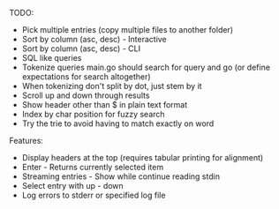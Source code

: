 
TODO:

- Pick multiple entries (copy multiple files to another folder)
- Sort by column (asc, desc) - Interactive 
- Sort by column (asc, desc) - CLI 
- SQL like queries
- Tokenize queries main.go should search for query and go (or define expectations for search altogether)
- When tokenizing don't split by dot, just stem by it
- Scroll up and down through results
- Show header other than $ in plain text format
- Index by char position for fuzzy search
- Try the trie to avoid having to match exactly on word

Features:

- Display headers at the top (requires tabular printing for alignment)
- Enter - Returns currently selected item
- Streaming entries - Show while continue reading stdin
- Select entry with up - down
- Log errors to stderr or specified log file 
